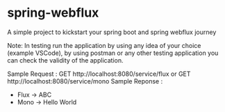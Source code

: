 # spring-webflux
A simple project to kickstart your spring boot and spring webflux journey

Note: In testing run the application by using any idea of your choice (example VSCode), by using postman or any other testing application you can check the validity of the application.

Sample Request : GET http://localhost:8080/service/flux or GET http://localhost:8080/service/mono
Sample Reponse : 
  - Flux -> ABC
  - Mono -> Hello World
